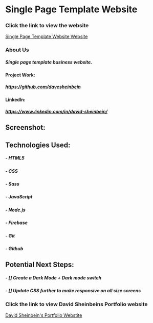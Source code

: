 # **Single Page Template Website**

### Click the link to view the website

[ Single Page Template Website Website](https://single-page-template-928d4.web.app/)

### About Us

##### Single page template business website.

#### Project Work:

##### https://github.com/davesheinbein

#### LinkedIn:

##### https://www.linkedin.com/in/david-sheinbein/

## Screenshot:

<!-- ![Wireframe Screenshot](screenshots/wireframeScreenshot.png) -->

<!-- [Wireframe Screenshot](https://imgur.com/MHTXVay) -->

## Technologies Used:

##### - HTML5

##### - CSS

##### - Sass

##### - JavaScript

##### - Node.js

##### - Firebase

##### - Git

##### - Github

## Potential Next Steps:

##### - [] Create a Dark Mode + Dark mode switch

##### - [] Update CSS further to make responsive on all size screens

### Click the link to view David Sheinbeins Portfolio website

[David Sheinbein's Portfolio Webstite](http://www.davidsheinbeinportfolio.com/)
